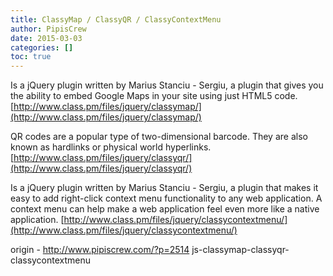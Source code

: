 ```yaml
---
title: ClassyMap / ClassyQR / ClassyContextMenu
author: PipisCrew
date: 2015-03-03
categories: []
toc: true
---
```


Is a jQuery plugin written by Marius Stanciu - Sergiu, a plugin that gives you the ability to embed Google Maps in your site using just HTML5 code.
[http://www.class.pm/files/jquery/classymap/](http://www.class.pm/files/jquery/classymap/)

QR codes are a popular type of two-dimensional barcode. They are also known as hardlinks or physical world hyperlinks.
[http://www.class.pm/files/jquery/classyqr/](http://www.class.pm/files/jquery/classyqr/)

Is a jQuery plugin written by Marius Stanciu - Sergiu, a plugin that makes it easy to add right-click context menu functionality to any web application. A context menu can help make a web application feel even more like a native application. 
[http://www.class.pm/files/jquery/classycontextmenu/](http://www.class.pm/files/jquery/classycontextmenu/)

origin - http://www.pipiscrew.com/?p=2514 js-classymap-classyqr-classycontextmenu